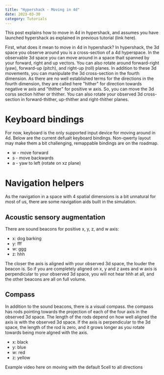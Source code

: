 ```yaml
---
title: "Hypershack - Moving in 4d"
date: 2023-03-30
category: Tutorials
---
```


This post explains how to move in 4d in hypershack, and assumes you have launched hypershack as explained in previous tutorial (link here).

First, what does it mean to move in 4d in hypershack? In hypershack, the 3d space you observe around you is a cross-section of a 4d hyperspace. In the observable 3d space you can move around in a space thait spanned by your forward, right and up vectors. You can also rotate around forward-right (yaw), forward-up (pitch), and right-up (roll) planes. In addition to these 3d movements, you can manipulate  the 3d cross-section in the fourth dimension. As there are no well established terms for the directions in the fourth dimension, they are called here "hither" for direction towards negative w axis and "thither" for positive w axis. So, you can move the 3d corss section hither or thither. You can also rotate your observed 3d cross-section in forward-thither, up-thither and right-thither planes. 


Keyboard bindings
=================

For now, keyboard is the only supported input device for moving around in 4d. Below are the current defualt keyboard bindings. Non-qwerty layout may make them a bit challenging, remappable bindings are on the roadmap.

- w - move forward
- s - move backwards
- a - yaw to left (rotate on xz plane) 

Navigation helpers
==================

As the navigation in a space with 4 spatial dimensions is a bit unnatural for most of us, there are some navigation aids built in the simulation.

Acoustic sensory augmentation
-----------------------------

There are sound beacons for positive x, y, z, and w axis:

- x: dog barking
- y: fff
- w: ggg
- z: hhh

The closer the axis is aligned with your observed 3d space, the louder the beacon is. So if you are completely aligned on x, y and z axes and w axis is perpendicular to your observed 3d space, you will not hear hhh at all, and the other beacons are all on full volume. 


Compass
-------

In addition to the sound beacons, there is a visual compass. the compass has rods pointing towards the projection of each of the four axis in the observed 3d space. The length of the rods depend on how well aligned the axis is with the observed 3d space. If the axis is perpendicular to the 3d space, the length of the rod is zero, and it grows longer as you rotate towards being more algned with the axis.  

- x: black
- y: blue
- w: red
- z: yellow





Example video here on moving with the default 5cell to all directions







